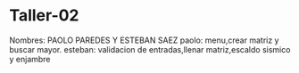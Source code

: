 # Taller-02

Nombres: PAOLO PAREDES Y ESTEBAN SAEZ
paolo: menu,crear matriz y buscar mayor.
esteban: validacion de entradas,llenar matriz,escaldo sismico y enjambre

